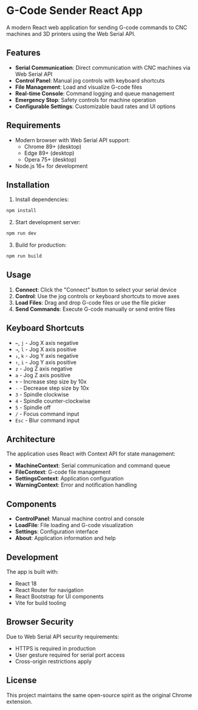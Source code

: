 # G-Code Sender React App

A modern React web application for sending G-code commands to CNC machines and 3D printers using the Web Serial API.

## Features

- **Serial Communication**: Direct communication with CNC machines via Web Serial API
- **Control Panel**: Manual jog controls with keyboard shortcuts
- **File Management**: Load and visualize G-code files
- **Real-time Console**: Command logging and queue management
- **Emergency Stop**: Safety controls for machine operation
- **Configurable Settings**: Customizable baud rates and UI options

## Requirements

- Modern browser with Web Serial API support:
  - Chrome 89+ (desktop)
  - Edge 89+ (desktop)
  - Opera 75+ (desktop)
- Node.js 16+ for development

## Installation

1. Install dependencies:
```bash
npm install
```

2. Start development server:
```bash
npm run dev
```

3. Build for production:
```bash
npm run build
```

## Usage

1. **Connect**: Click the "Connect" button to select your serial device
2. **Control**: Use the jog controls or keyboard shortcuts to move axes
3. **Load Files**: Drag and drop G-code files or use the file picker
4. **Send Commands**: Execute G-code manually or send entire files

## Keyboard Shortcuts

- `←`, `j` - Jog X axis negative
- `→`, `l` - Jog X axis positive  
- `↓`, `k` - Jog Y axis negative
- `↑`, `i` - Jog Y axis positive
- `z` - Jog Z axis negative
- `a` - Jog Z axis positive
- `+` - Increase step size by 10x
- `-` - Decrease step size by 10x
- `3` - Spindle clockwise
- `4` - Spindle counter-clockwise
- `5` - Spindle off
- `/` - Focus command input
- `Esc` - Blur command input

## Architecture

The application uses React with Context API for state management:

- **MachineContext**: Serial communication and command queue
- **FileContext**: G-code file management
- **SettingsContext**: Application configuration
- **WarningContext**: Error and notification handling

## Components

- **ControlPanel**: Manual machine control and console
- **LoadFile**: File loading and G-code visualization
- **Settings**: Configuration interface
- **About**: Application information and help

## Development

The app is built with:
- React 18
- React Router for navigation
- React Bootstrap for UI components
- Vite for build tooling

## Browser Security

Due to Web Serial API security requirements:
- HTTPS is required in production
- User gesture required for serial port access
- Cross-origin restrictions apply

## License

This project maintains the same open-source spirit as the original Chrome extension.
